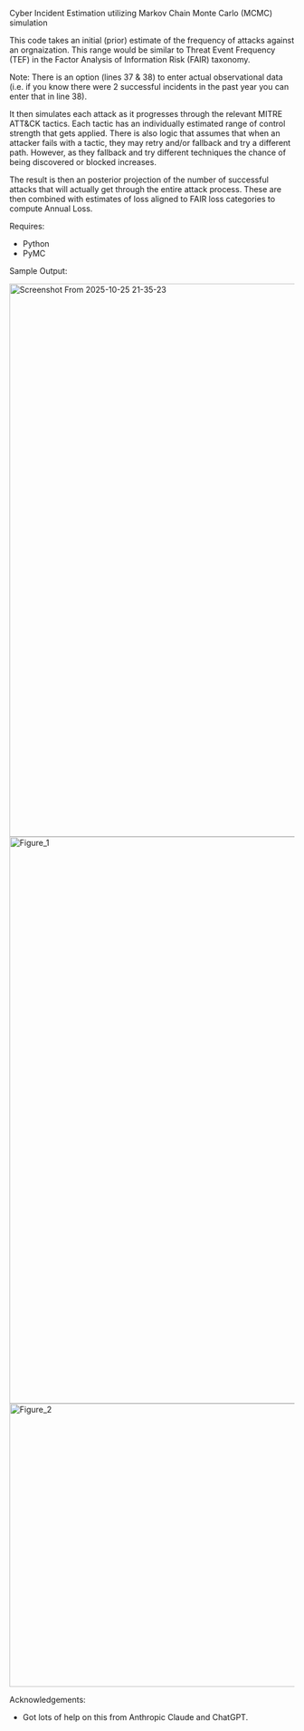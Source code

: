 Cyber Incident Estimation utilizing Markov Chain Monte Carlo (MCMC) simulation

This code takes an initial (prior) estimate of the frequency of attacks against an orgnaization. This range would be similar to Threat Event Frequency (TEF) in the Factor Analysis of Information Risk (FAIR) taxonomy.

Note: There is an option (lines 37 & 38) to enter actual observational data (i.e. if you know there were 2 successful incidents in the past year you can enter that in line 38).

It then simulates each attack as it progresses through the relevant MITRE ATT&CK tactics. Each tactic has an individually estimated range of control strength that gets applied. There is also logic that assumes that when an attacker fails with a tactic, they may retry and/or fallback and try a different path. However, as they fallback and try different techniques the chance of being discovered or blocked increases.

The result is then an posterior projection of the number of successful attacks that will actually get through the entire attack process. These are then combined with estimates of loss aligned to FAIR loss categories to compute Annual Loss.

Requires:
- Python
- PyMC

Sample Output:

<img width="1088" height="976" alt="Screenshot From 2025-10-25 21-35-23" src="https://github.com/user-attachments/assets/f9c6eb92-71af-4ae2-b91a-9351ffb360ad" />

<img width="1400" height="1000" alt="Figure_1" src="https://github.com/user-attachments/assets/53b82d52-3bba-45e6-a94a-1dfebef89c36" />

<img width="800" height="500" alt="Figure_2" src="https://github.com/user-attachments/assets/62f49c11-e6d0-45f0-9bf9-661e77af6a38" />


Acknowledgements:
- Got lots of help on this from Anthropic Claude and ChatGPT.
